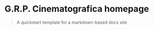 <!-- TODO: Update with your values. -->
# G.R.P. Cinematografica homepage
> A quickstart template for a markdown-based docs site

 <!-- TODO: Update repo links and change license type if not MIT. -->


<!-- TODO: You can delete the About and Create a Docsify site sections if you create a new project from this template -->
